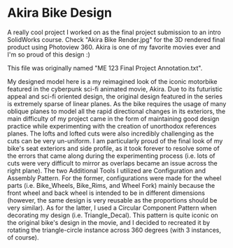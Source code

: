 # Akira Bike Design

A really cool project I worked on as the final project submission to an intro SolidWorks course. Check "Akira Bike Render.jpg" for the 3D rendered final product using Photoview 360. Akira is one of my favorite movies ever and I'm so proud of this design :)

This file was originally named "ME 123 Final Project Annotation.txt".

My designed model here is a my reimagined look of the iconic motorbike featured in the cyberpunk sci-fi animated movie, Akira. Due to its futuristic appeal and sci-fi oriented design, the original design featured in the series is extremely sparse of linear planes. As the bike requires the usage of many oblique planes to model all the rapid directional changes in its exteriors, the main difficulty of my project came in the form of maintaining good design practice while experimenting with the creation of unorthodox references planes. The lofts and lofted cuts were also incredibly challenging as the cuts can be very un-uniform. I am particularly proud of the final look of my bike's seat exteriors and side profile, as it took forever to resolve some of the errors that came along during the experimenting process (i.e. lots of cuts were very difficult to mirror as overlaps became an issue across the right plane). The two Additional Tools I utilized are Configuration and Assembly Pattern. For the former, configurations were made for the wheel parts (i.e. Bike_Wheels, Bike_Rims, and Wheel Fork) mainly because the front wheel and back wheel is intended to be in different dimensions (however, the same design is very reusable as the proportions should be very similar). As for the latter, I used a Circular Component Pattern when decorating my design (i.e. Triangle_Decal). This pattern is quite iconic on the original bike's design in the movie, and I decided to recreated it by rotating the triangle-circle instance across 360 degrees (with 3 instances, of course).